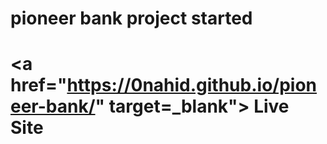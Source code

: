 # pioneer bank project started
# <a href="https://0nahid.github.io/pioneer-bank/" target=_blank"> Live Site </a>